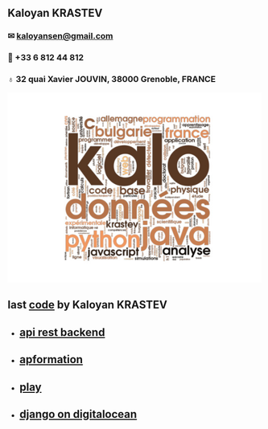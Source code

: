 ## Kaloyan KRASTEV
### &#9993; <kaloyansen@gmail.com>
### &#128241; +33 6 812 44 812
### &#9793; 32 quai Xavier JOUVIN, 38000 Grenoble, FRANCE

[![Kaloyan KRASTEV](dev.jpg)](https://github.com/kaloyansen)

## last [code](https://github.com/kaloyansen) by Kaloyan KRASTEV
- ## [api rest backend](back)
- ## [apformation](ap)
- ## [play](play)
- ## [django on digitalocean](deploy)
